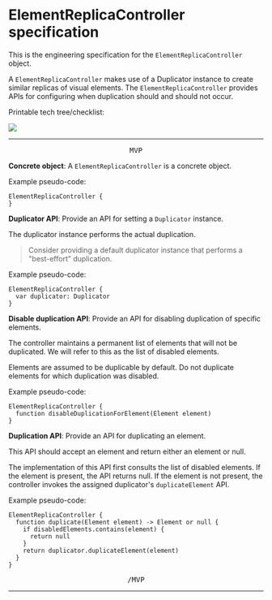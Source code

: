 # ElementReplicaController specification

This is the engineering specification for the `ElementReplicaController` object.

A `ElementReplicaController` makes use of a Duplicator instance to create similar replicas of visual elements. The `ElementReplicaController` provides APIs for configuring when duplication should and should not occur.

Printable tech tree/checklist:

![](../_assets/DuplicateControllerTechTree.svg)

---

<p style="text-align:center"><tt>MVP</tt></p>

**Concrete object**: A `ElementReplicaController` is a concrete object.

Example pseudo-code:

    ElementReplicaController {
    }

**Duplicator API**: Provide an API for setting a `Duplicator` instance.

The duplicator instance performs the actual duplication.

> Consider providing a default duplicator instance that performs a "best-effort" duplication.

Example pseudo-code:

    ElementReplicaController {
      var duplicator: Duplicator
    }

**Disable duplication API**: Provide an API for disabling duplication of specific elements.

The controller maintains a permanent list of elements that will not be duplicated. We will refer to this as the list of disabled elements.

Elements are assumed to be duplicable by default. Do not duplicate elements for which duplication was disabled.

Example pseudo-code:

    ElementReplicaController {
      function disableDuplicationForElement(Element element)
    }

**Duplication API**: Provide an API for duplicating an element.

This API should accept an element and return either an element or null.

The implementation of this API first consults the list of disabled elements. If the element is present, the API returns null. If the element is not present, the controller invokes the assigned duplicator's `duplicateElement` API.

Example pseudo-code:

    ElementReplicaController {
      function duplicate(Element element) -> Element or null {
        if disabledElements.contains(element) {
          return null
        }
        return duplicator.duplicateElement(element)
      }
    }

<p style="text-align:center"><tt>/MVP</tt></p>

---

